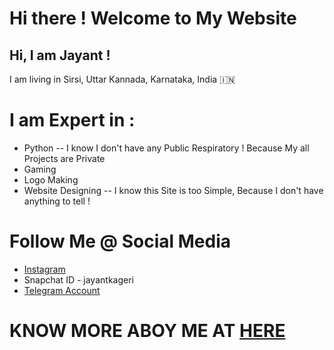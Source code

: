 # Hi there ! Welcome to My Website
## Hi, I am Jayant !
I am living in Sirsi, Uttar Kannada, Karnataka, India 🇮🇳

# I am Expert in :
- Python
-- I know I don't have any Public Respiratory ! Because My all Projects are Private
- Gaming
- Logo Making
- Website Designing 
-- I know this Site is too Simple, Because I don't have anything to tell !

# Follow Me @ Social Media
- [Instagram](https://instagram.com/jayantkageri)
- Snapchat ID - jayantkageri
- [Telegram Account](https://telegram.dog/jayantkageri)

# KNOW MORE ABOY ME AT [HERE](https://telegram.dog/Know_About_Your_Dad)
